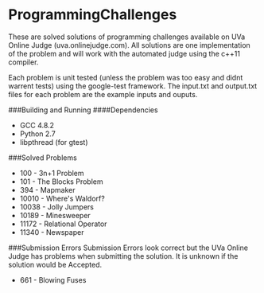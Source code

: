 ProgrammingChallenges
=====================

These are solved solutions of programming challenges available on UVa Online Judge (uva.onlinejudge.com). All solutions are one implementation of the problem and will work with the automated judge using the c++11 compiler.

Each problem is unit tested (unless the problem was too easy and didnt warrent tests) using the google-test framework. The input.txt and output.txt files for each problem are the example inputs and ouputs.

###Building and Running
####Dependencies
* GCC 4.8.2
* Python 2.7
* libpthread (for gtest)

###Solved Problems
* 100 - 3n+1 Problem
* 101 - The Blocks Problem
* 394 - Mapmaker
* 10010 - Where's Waldorf?
* 10038 - Jolly Jumpers
* 10189 - Minesweeper
* 11172 - Relational Operator
* 11340 - Newspaper


###Submission Errors
Submission Errors look correct but the UVa Online Judge has problems when submitting the solution. It is unknown if the solution would be Accepted.

* 661 - Blowing Fuses